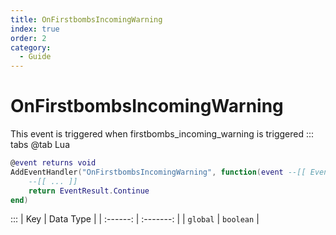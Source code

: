 ```yaml
---
title: OnFirstbombsIncomingWarning
index: true
order: 2
category:
  - Guide
---
```


# OnFirstbombsIncomingWarning
This event is triggered when firstbombs_incoming_warning is triggered
::: tabs
@tab Lua
```lua
@event returns void
AddEventHandler("OnFirstbombsIncomingWarning", function(event --[[ Event ]])
    --[[ ... ]]
    return EventResult.Continue
end)
```

:::
|    Key   | Data Type |
| :------: | :-------: |
| `global` | `boolean` |